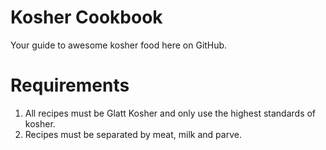 Kosher Cookbook
===============

Your guide to awesome kosher food here on GitHub.

Requirements
============
1. All recipes must be Glatt Kosher and only use the highest standards of kosher.
1. Recipes must be separated by meat, milk and parve.
